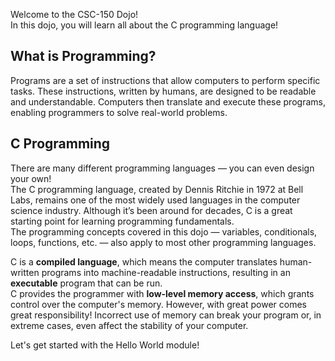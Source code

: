 Welcome to the CSC-150 Dojo!  
In this dojo, you will learn all about the C programming language!  

## What is Programming?  
Programs are a set of instructions that allow computers to perform specific tasks. These instructions, written by humans, are designed to be readable and understandable. Computers then translate and execute these programs, enabling programmers to solve real-world problems.  

## C Programming  
There are many different programming languages — you can even design your own!  
The C programming language, created by Dennis Ritchie in 1972 at Bell Labs, remains one of the most widely used languages in the computer science industry. 
Although it’s been around for decades, C is a great starting point for learning programming fundamentals.  
The programming concepts covered in this dojo — variables, conditionals, loops, functions, etc. — also apply to most other programming languages.  


C is a **compiled language**, which means the computer translates human-written programs into machine-readable instructions, resulting in an **executable** program that can be run.  
C provides the programmer with **low-level memory access**, which grants control over the computer's memory. However, with great power comes great responsibility! Incorrect use of memory can break your program or, in extreme cases, even affect the stability of your computer.  


Let's get started with the Hello World module!
